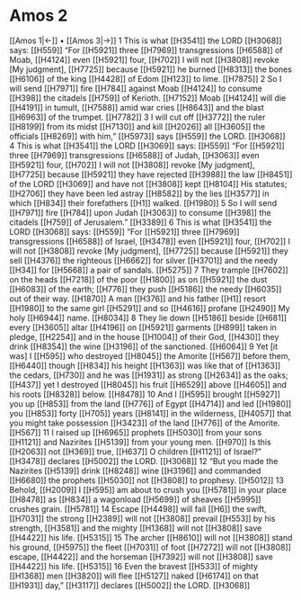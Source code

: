 # Amos 2
[[Amos 1|←]] • [[Amos 3|→]]
1 This is what [[H3541]] the LORD [[H3068]] says: [[H559]] “For [[H5921]] three [[H7969]] transgressions [[H6588]] of Moab, [[H4124]] even [[H5921]] four, [[H702]] I will not [[H3808]] revoke [My judgment], [[H7725]] because [[H5921]] he burned [[H8313]] the bones [[H6106]] of the king [[H4428]] of Edom [[H123]] to lime. [[H7875]] 
2 So I will send [[H7971]] fire [[H784]] against Moab [[H4124]] to consume [[H398]] the citadels [[H759]] of Kerioth. [[H7152]] Moab [[H4124]] will die [[H4191]] in tumult, [[H7588]] amid war cries [[H8643]] and the blast [[H6963]] of the trumpet. [[H7782]] 
3 I will cut off [[H3772]] the ruler [[H8199]] from its midst [[H7130]] and kill [[H2026]] all [[H3605]] the officials [[H8269]] with him,” [[H5973]] says [[H559]] the LORD. [[H3068]] 
4 This is what [[H3541]] the LORD [[H3069]] says: [[H559]] “For [[H5921]] three [[H7969]] transgressions [[H6588]] of Judah, [[H3063]] even [[H5921]] four, [[H702]] I will not [[H3808]] revoke [My judgment], [[H7725]] because [[H5921]] they have rejected [[H3988]] the law [[H8451]] of the LORD [[H3069]] and have not [[H3808]] kept [[H8104]] His statutes; [[H2706]] they have been led astray [[H8582]] by the lies [[H3577]] in which [[H834]] their forefathers [[H1]] walked. [[H1980]] 
5 So I will send [[H7971]] fire [[H784]] upon Judah [[H3063]] to consume [[H398]] the citadels [[H759]] of Jerusalem.” [[H3389]] 
6 This is what [[H3541]] the LORD [[H3068]] says: [[H559]] “For [[H5921]] three [[H7969]] transgressions [[H6588]] of Israel, [[H3478]] even [[H5921]] four, [[H702]] I will not [[H3808]] revoke [My judgment], [[H7725]] because [[H5921]] they sell [[H4376]] the righteous [[H6662]] for silver [[H3701]] and the needy [[H34]] for [[H5668]] a pair of sandals. [[H5275]] 
7 They trample [[H7602]] on the heads [[H7218]] of the poor [[H1800]] as on [[H5921]] the dust [[H6083]] of the earth; [[H776]] they push [[H5186]] the needy [[H6035]] out of their way. [[H1870]] A man [[H376]] and his father [[H1]] resort [[H1980]] to the same girl [[H5291]] and so [[H4616]] profane [[H2490]] My holy [[H6944]] name. [[H8034]] 
8 They lie down [[H5186]] beside [[H681]] every [[H3605]] altar [[H4196]] on [[H5921]] garments [[H899]] taken in pledge, [[H2254]] and in the house [[H1004]] of their God, [[H430]] they drink [[H8354]] the wine [[H3196]] of the sanctioned. [[H6064]] 
9 Yet [it was] I [[H595]] who destroyed [[H8045]] the Amorite [[H567]] before them, [[H6440]] though [[H834]] his height [[H1363]] was like that of [[H1363]] the cedars, [[H730]] and he was [[H1931]] as strong [[H2634]] as the oaks; [[H437]] yet I destroyed [[H8045]] his fruit [[H6529]] above [[H4605]] and his roots [[H8328]] below. [[H8478]] 
10 And I [[H595]] brought [[H5927]] you up [[H853]] from the land [[H776]] of Egypt [[H4714]] and led [[H1980]] you [[H853]] forty [[H705]] years [[H8141]] in the wilderness, [[H4057]] that you might take possession [[H3423]] of the land [[H776]] of the Amorite. [[H567]] 
11 I raised up [[H6965]] prophets [[H5030]] from your sons [[H1121]] and Nazirites [[H5139]] from your young men. [[H970]] Is this [[H2063]] not [[H369]] true, [[H637]] O children [[H1121]] of Israel?” [[H3478]] declares [[H5002]] the LORD. [[H3068]] 
12 “But you made the Nazirites [[H5139]] drink [[H8248]] wine [[H3196]] and commanded [[H6680]] the prophets [[H5030]] not [[H3808]] to prophesy. [[H5012]] 
13 Behold, [[H2009]] I [[H595]] am about to crush you [[H5781]] in your place [[H8478]] as [[H834]] a wagonload [[H5699]] of  sheaves [[H5995]] crushes grain. [[H5781]] 
14 Escape [[H4498]] will fail [[H6]] the swift, [[H7031]] the strong [[H2389]] will not [[H3808]] prevail [[H553]] by his strength, [[H3581]] and the mighty [[H1368]] will not [[H3808]] save [[H4422]] his life. [[H5315]] 
15 The archer [[H8610]] will not [[H3808]] stand his ground, [[H5975]] the fleet [[H7031]] of foot [[H7272]] will not [[H3808]] escape, [[H4422]] and the horseman [[H7392]] will not [[H3808]] save [[H4422]] his life. [[H5315]] 
16 Even the bravest [[H533]] of mighty [[H1368]] men [[H3820]] will flee [[H5127]] naked [[H6174]] on that [[H1931]] day,” [[H3117]] declares [[H5002]] the LORD. [[H3068]] 
